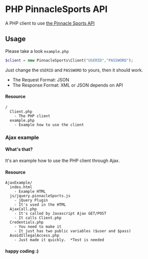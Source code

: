 # PHP PinnacleSports API
A PHP client to use [the Pinnacle Sports API](http://www.pinnaclesports.com/en/api/manual)

## Usage
Please take a look `example.php`
```PHP
$client = new PinnacleSports\Client("USERID","PASSWORD");
```
Just change the `USERID` and `PASSWORD` to yours, then it should work.

* The Request Format: JSON
* The Response Format: XML or JSON depends on API

#### Resource
```
/
  Client.php
    - The PHP client
  example.php
    - Example how to use the client
```

### Ajax example
#### What's that?
It's an example how to use the PHP client through Ajax.

#### Resource
```
AjaxExample/
  index.html
    - Example HTML
  js/jquery.pinnacleSports.js
    - jQuery Plugin
    - It's used in the HTML
  AjaxCall.php
    - It's called by Javascript Ajax GET/POST
    - It calls Client.php
  Credentials.php
    - You need to make it
    - It just has two public variables ($user and $pass)
  AvoidIllegalAccess.php
    - Just made it quickly.  *Test is needed
```

#### happy coding :)
